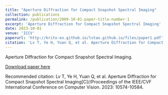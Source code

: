 ```yaml
---
title: "Aperture Diffraction for Compact Snapshot Spectral Imaging"
collection: publications
permalink: /publication/2009-10-01-paper-title-number-1
excerpt: 'Aperture Diffraction for Compact Snapshot Spectral Imaging'
date: 2023-10-01
venue: 'ICCV'
paperurl: 'http://krito-ex.github.io/lvtao.github.io/files/paper1.pdf'
citation: 'Lv T, Ye H, Yuan Q, et al. Aperture Diffraction for Compact Snapshot Spectral Imaging[C]//Proceedings of the IEEE/CVF International Conference on Computer Vision. 2023: 10574-10584.'
---
```

Aperture Diffraction for Compact Snapshot Spectral Imaging.

[Download paper here](http://krito-ex.github.io/lvtao.github.io/files/paper3.pdf)

Recommended citation: Lv T, Ye H, Yuan Q, et al. Aperture Diffraction for Compact Snapshot Spectral Imaging[C]//Proceedings of the IEEE/CVF International Conference on Computer Vision. 2023: 10574-10584.
